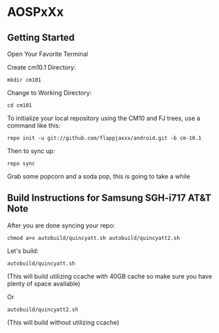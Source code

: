 AOSPxXx
===========

Getting Started
---------------

Open Your Favorite Terminal

Create cm10.1 Directory:

    mkdir cm101

Change to Working Directory:

    cd cm101

To initialize your local repository using the CM10 and FJ trees, use a command like this:

    repo init -u git://github.com/flappjaxxx/android.git -b cm-10.1

Then to sync up:

    repo sync

Grab some popcorn and a soda pop, this is going to take a while


Build Instructions for Samsung SGH-i717 AT&T Note
--------

After you are done syncing your repo:

    chmod a+x autobuild/quincyatt.sh autobuild/quincyatt2.sh

Let's build:

    autobuild/quincyatt.sh
(This will build utilizing ccache with 40GB cache so make sure you have plenty of space available)

Or

    autobuild/quincyatt2.sh
(This will build without utilizing ccache)
